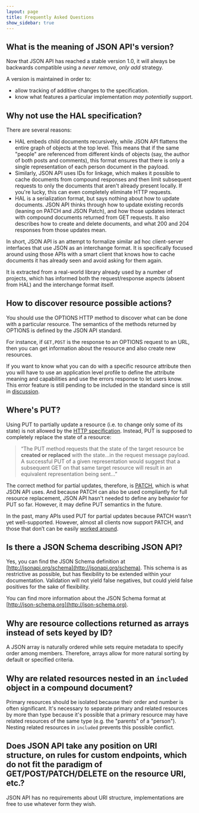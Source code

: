 ```yaml
---
layout: page
title: Frequently Asked Questions
show_sidebar: true
---
```


## What is the meaning of JSON API's version? <a href="#what-is-the-meaning-of-json-apis-version" id="what-is-the-meaning-of-json-apis-version" class="headerlink"></a>

Now that JSON API has reached a stable version 1.0, it will always be
backwards compatible using a _never remove, only add_ strategy.

A version is maintained in order to:

* allow tracking of additive changes to the specification.
* know what features a particular implementation *may potentially* support.

## Why not use the HAL specification? <a href="#why-not-use-the-hal-specification" id="why-not-use-the-hal-specification" class="headerlink"></a>

There are several reasons:

* HAL embeds child documents recursively, while JSON API flattens the entire
graph of objects at the top level. This means that if the same "people" are
referenced from different kinds of objects (say, the author of both posts and
comments), this format ensures that there is only a single representation of
each person document in the payload.
* Similarly, JSON API uses IDs for linkage, which makes it possible to cache
documents from compound responses and then limit subsequent requests to only
the documents that aren't already present locally. If you're lucky, this can
even completely eliminate HTTP requests.
* HAL is a serialization format, but says nothing about how to update
documents. JSON API thinks through how to update existing records (leaning on
PATCH and JSON Patch), and how those updates interact with compound documents
returned from GET requests. It also describes how to create and delete
documents, and what 200 and 204 responses from those updates mean.

In short, JSON API is an attempt to formalize similar ad hoc client-server
interfaces that use JSON as an interchange format. It is specifically focused
around using those APIs with a smart client that knows how to cache documents it
has already seen and avoid asking for them again.

It is extracted from a real-world library already used by a number of projects,
which has informed both the request/response aspects (absent from HAL) and the
interchange format itself.

## How to discover resource possible actions? <a href="#how-to-discover-resource-possible-actions" id="how-to-discover-resource-possible-actions" class="headerlink"></a>

You should use the OPTIONS HTTP method to discover what can be done with a
particular resource. The semantics of the methods returned by OPTIONS is defined
by the JSON API standard.

For instance, if `GET,POST` is the response to an OPTIONS request to an URL,
then you can get information about the resource and also create new resources.

If you want to know what you can do with a specific resource attribute then
you will have to use an application level profile to define the attribute meaning
and capabilities and use the errors response to let users know. This error feature
is still pending to be included in the standard since is still in
[discussion](https://github.com/json-api/json-api/issues/7).

## Where's PUT? <a href="#wheres-put" id="wheres-put" class="headerlink"></a>

Using PUT to partially update a resource (i.e. to change only some of its state)
is not allowed by the
[HTTP specification](https://tools.ietf.org/html/rfc7231#section-4.3.4).
Instead, PUT is supposed to completely replace the state of a resource:

> “The PUT method requests that the state of the target resource be **created
  or replaced** with the state…in the request message payload. A successful PUT
  of a given representation would suggest that a subsequent GET on that same
  target resource will result in an equivalent representation being sent…”

The correct method for partial updates, therefore, is [PATCH](http://tools.ietf.org/html/rfc5789),
which is what JSON API uses. And because PATCH can also be used compliantly for
full resource replacement, JSON API hasn't needed to define any behavior for
PUT so far. However, it may define PUT semantics in the future.

In the past, many APIs used PUT for partial updates because PATCH wasn’t yet
well-supported. However, almost all clients now support PATCH, and those that
don’t can be easily [worked around](/recommendations/#patchless-clients).

## Is there a JSON Schema describing JSON API? <a href="#is-there-a-json-schema-describing-json-api" id="is-there-a-json-schema-describing-json-api" class="headerlink"></a>

Yes, you can find the JSON Schema definition at
[http://jsonapi.org/schema](http://jsonapi.org/schema). This schema is as
restrictive as possible, but has flexibility to be extended within your
documentation. Validation will not yield false negatives, but could yield false
positives for the sake of flexibility.

You can find more information about the JSON Schema format at
[http://json-schema.org](http://json-schema.org).

## Why are resource collections returned as arrays instead of sets keyed by ID? <a href="#resource-collections-returned-as-arrays" id="resource-collections-returned-as-arrays" class="headerlink"></a>

A JSON array is naturally ordered while sets require metadata to specify order
among members. Therefore, arrays allow for more natural sorting by default or
specified criteria.

## Why are related resources nested in an `included` object in a compound document? <a href="#why-related-resources-included-compound-document" id="why-related-resources-included-compound-document" class="headerlink"></a>

Primary resources should be isolated because their order and number is often
significant. It's necessary to separate primary and related resources by more
than type because it's possible that a primary resource may have related
resources of the same type (e.g. the "parents" of a "person"). Nesting related
resources in `included` prevents this possible conflict.

## Does JSON API take any position on URI structure, on rules for custom endpoints, which do not fit the paradigm of GET/POST/PATCH/DELETE on the resource URI, etc.? <a href="#position-uri-structure-custom-endpoints" id="position-uri-structure-custom-endpoints" class="headerlink"></a>

JSON API has no requirements about URI structure, implementations are free to use whatever form they wish.
